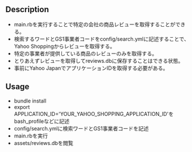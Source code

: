## Description
* main.rbを実行することで特定の会社の商品レビューを取得することができる。  
* 検索するワードとGS1事業者コードをconfig/search.ymlに記述することで、
Yahoo Shoppingからレビューを取得する。  
* 特定の事業者が提供している商品のレビューのみを取得する。  
* とりあえずレビューを取得してreviews.dbに保存することはできる状態。
* 事前にYahoo JapanでアプリケーションIDを取得する必要がある。
## Usage
* bundle install
* export APPLICATION_ID='YOUR_YAHOO_SHOPPING_APPLICATION_ID'をbash_profileなどに記述
* config/search.ymlに検索ワードとGS1事業者コードを記述
* main.rbを実行
* assets/reviews.dbを閲覧
